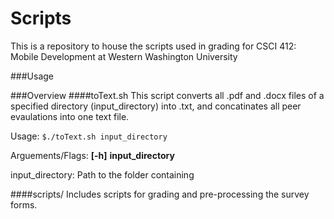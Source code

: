 # Scripts
This is a repository to house the scripts used in grading for CSCI 412: Mobile Development at Western Washington University

###Usage

###Overview
####toText.sh 
This script converts all .pdf and .docx files of a specified directory (input\_directory) into .txt, and concatinates all peer evaulations into one text file.

Usage: `$./toText.sh input_directory`

Arguements/Flags: **[-h]** **input\_directory**

input\_directory: Path to the folder containing 

####scripts/ 
Includes scripts for grading and pre-processing the survey forms. 

